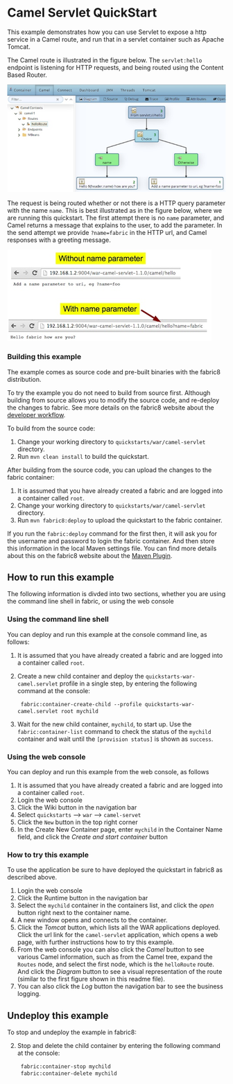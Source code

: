 # Camel Servlet QuickStart

This example demonstrates how you can use Servlet to expose a http service in a Camel route, and run that in a servlet container such as Apache Tomcat.

The Camel route is illustrated in the figure below. The `servlet:hello` endpoint is listening for HTTP requests, and being routed using the Content Based Router. 

![Camel Servlet diagram](https://raw.githubusercontent.com/fabric8io/fabric8/master/docs/images/camel-servlet-diagram.jpg)

The request is being routed whether or not there is a HTTP query parameter with the name `name`. This is best illustrated as in the figure below, where we are running this quickstart. The first attempt there is no `name` parameter, and Camel returns a message that explains to the user, to add the parameter. In the send attempt we provide `?name=fabric` in the HTTP url, and Camel responses with a greeting message.

![Camel Servlet try](https://raw.githubusercontent.com/fabric8io/fabric8/master/docs/images/camel-servlet-try-quickstart.jpg)


### Building this example

The example comes as source code and pre-built binaries with the fabric8 distribution. 

To try the example you do not need to build from source first. Although building from source allows you to modify the source code, and re-deploy the changes to fabric. See more details on the fabric8 website about the [developer workflow](http://fabric8.io/gitbook/developer.html).

To build from the source code:

1. Change your working directory to `quickstarts/war/camel-servlet` directory.
1. Run `mvn clean install` to build the quickstart.

After building from the source code, you can upload the changes to the fabric container:

1. It is assumed that you have already created a fabric and are logged into a container called `root`.
1. Change your working directory to `quickstarts/war/camel-servlet` directory.
1. Run `mvn fabric8:deploy` to upload the quickstart to the fabric container.

If you run the `fabric:deploy` command for the first then, it will ask you for the username and password to login the fabric container.
And then store this information in the local Maven settings file. You can find more details about this on the fabric8 website about the [Maven Plugin](http://fabric8.io/gitbook/mavenPlugin.html).


## How to run this example

The following information is divded into two sections, whether you are using the command line shell in fabric, or using the web console

### Using the command line shell

You can deploy and run this example at the console command line, as follows:

1. It is assumed that you have already created a fabric and are logged into a container called `root`.
1. Create a new child container and deploy the `quickstarts-war-camel.servlet` profile in a single step, by entering the
 following command at the console:

        fabric:container-create-child --profile quickstarts-war-camel.servlet root mychild

1. Wait for the new child container, `mychild`, to start up. Use the `fabric:container-list` command to check the status of the `mychild` container and wait until the `[provision status]` is shown as `success`.

### Using the web console

You can deploy and run this example from the web console, as follows

1. It is assumed that you have already created a fabric and are logged into a container called `root`.
1. Login the web console
1. Click the Wiki button in the navigation bar
1. Select `quickstarts` --> `war` --> `camel-servet`
1. Click the `New` button in the top right corner
1. In the Create New Container page, enter `mychild` in the Container Name field, and click the *Create and start container* button


### How to try this example

To use the application be sure to have deployed the quickstart in fabric8 as described above. 

1. Login the web console
1. Click the Runtime button in the navigation bar
1. Select the `mychild` container in the containers list, and click the *open* button right next to the container name.
1. A new window opens and connects to the container.
1. Click the *Tomcat* button, which lists all the WAR applications deployed. Click the url link for the `camel-servlet` application, which opens a web page, with further instructions how to try this example.
1. From the web console you can also click the *Camel* button to see various Camel information, such as from the Camel tree, expand the `Routes` node, and select the first node, which is the `helloRoute` route. And click the *Diagram* button to see a visual representation of the route (similar to the first figure shown in this readme file).
1. You can also click the *Log* button the navigation bar to see the business logging.


## Undeploy this example

To stop and undeploy the example in fabric8:

2. Stop and delete the child container by entering the following command at the console:

        fabric:container-stop mychild
        fabric:container-delete mychild

